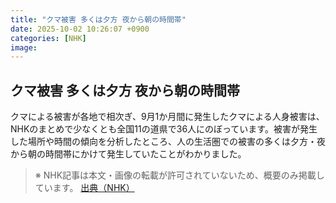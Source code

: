 ```yaml
---
title: "クマ被害 多くは夕方 夜から朝の時間帯"
date: 2025-10-02 10:26:07 +0900
categories: [NHK]
image: 
---
```

## クマ被害 多くは夕方 夜から朝の時間帯

クマによる被害が各地で相次ぎ、9月1か月間に発生したクマによる人身被害は、NHKのまとめで少なくとも全国11の道県で36人にのぼっています。被害が発生した場所や時間の傾向を分析したところ、人の生活圏での被害の多くは夕方・夜から朝の時間帯にかけて発生していたことがわかりました。

> ※ NHK記事は本文・画像の転載が許可されていないため、概要のみ掲載しています。
[出典（NHK）](http://www3.nhk.or.jp/news/html/20251002/k10014939001000.html)
